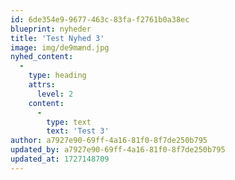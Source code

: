 ```yaml
---
id: 6de354e9-9677-463c-83fa-f2761b0a38ec
blueprint: nyheder
title: 'Test Nyhed 3'
image: img/de9mænd.jpg
nyhed_content:
  -
    type: heading
    attrs:
      level: 2
    content:
      -
        type: text
        text: 'Test 3'
author: a7927e90-69ff-4a16-81f0-8f7de250b795
updated_by: a7927e90-69ff-4a16-81f0-8f7de250b795
updated_at: 1727148709
---
```

